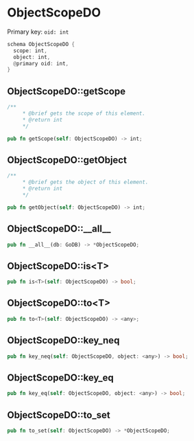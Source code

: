 # ObjectScopeDO

Primary key: `oid: int`

```rust
schema ObjectScopeDO {
  scope: int,
  object: int,
  @primary oid: int,
}
```
## ObjectScopeDO::getScope

```rust
/**
     * @brief gets the scope of this element.
     * @return int
     */
```
```rust
pub fn getScope(self: ObjectScopeDO) -> int;
```
## ObjectScopeDO::getObject

```rust
/**
     * @brief gets the object of this element.
     * @return int
     */
```
```rust
pub fn getObject(self: ObjectScopeDO) -> int;
```
## ObjectScopeDO::\_\_all\_\_

```rust
pub fn __all__(db: GoDB) -> *ObjectScopeDO;
```
## ObjectScopeDO::is\<T\>

```rust
pub fn is<T>(self: ObjectScopeDO) -> bool;
```
## ObjectScopeDO::to\<T\>

```rust
pub fn to<T>(self: ObjectScopeDO) -> <any>;
```
## ObjectScopeDO::key\_neq

```rust
pub fn key_neq(self: ObjectScopeDO, object: <any>) -> bool;
```
## ObjectScopeDO::key\_eq

```rust
pub fn key_eq(self: ObjectScopeDO, object: <any>) -> bool;
```
## ObjectScopeDO::to\_set

```rust
pub fn to_set(self: ObjectScopeDO) -> *ObjectScopeDO;
```
